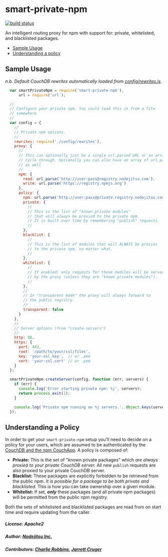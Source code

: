 # smart-private-npm

[![build
status](https://secure.travis-ci.org/warehouseai/smart-private-npm.png)](http://travis-ci.org/warehouseai/smart-private-npm)

An intelligent routing proxy for npm with support for: private, whitelisted, and blacklisted packages.

* [Sample Usage](#sample-usage)
* [Understanding a policy](#understanding-a-policy)

## Sample Usage

_n.b. Default CouchDB rewrites automatically loaded from [config/rewrites.js](https://github.com/nodejitsu/smart-private-npm/blob/master/config/rewrites.js)._

``` js
  var smartPrivateNpm = require('smart-private-npm'),
      url = require('url');

  //
  // Configure your private npm. You could load this in from a file
  // somewhere
  //
  var config = {
    //
    // Private npm options.
    //
    rewrites: require('./config/rewrites'),
    proxy: {
      //
      // This can optionally just be a single url.parsed URL or an array to
      // cycle through. Optionally you can also have an array of url.parsed urls
      // as well
      //
      npm: {
        read: url.parse('http://user:pass@registry.nodejitsu.com'),
        write: url.parse('https://registry.npmjs.org')
      },
      policy: {
        npm: url.parse('http://user:pass@private.registry.nodejitsu.com'),
        private: {
          //
          // This is the list of "known private modules"
          // that will always be proxied to the private npm.
          // It is built over time by remembering "publish" requests.
          //
        },
        blacklist: {
          //
          // This is the list of modules that will ALWAYS be proxies
          // to the private npm, no matter what.
          //
        },
        whitelist: {
          //
          // If enabled: only requests for these modules will be served
          // by the proxy (unless they are "known private modules").
          //
        },
        //
        // In "transparent mode" the proxy will always forward to
        // the public registry.
        //
        transparent: false
      }
    },
    //
    // Server options (from "create-servers")
    //
    http: 80,
    https: {
      port: 443,
      root: '/path/to/your/ssl/files',
      key: 'your-ssl.key',  // or .pem
      cert: 'your-ssl.cert' // or .pem
    }
  };

  smartPrivateNpm.createServer(config, function (err, servers) {
    if (err) {
      console.log('Error starting private npm: %j', servers);
      return process.exit(1);
    }

    console.log('Private npm running on %j servers.', Object.keys(servers));
  });
```

## Understanding a Policy

In order to get your `smart-private-npm` setup you'll need to decide on a policy for your users, which are assumed to be authenticated by the [CouchDB and the npm CouchApp](http://github.com/npm/npmjs.org). A policy is composed of:

* **Private:** This is the set of "known private packages" which _are always proxied to your private CouchDB server._ All new `publish` requests are also proxied to your private CouchDB server.
* **Blacklist:** These packages are explicitly forbidden to be retrieved from the public npm. _It is possible for a package to be both private and blacklisted._ This is how you can take ownership over a given module.
* **Whitelist:** If set, _**only**_ these packages (and all private npm packages) will be permitted from the public npm registry.

Both the sets of whitelisted and blacklisted packages are read from on start time and require updating from the caller.

##### License: Apache2
##### Author: [Nodejitsu Inc.](https://nodejitsu.com)
##### Contributors: [Charlie Robbins](https://github.com/indexzero), [Jarrett Cruger](https://github.com/jcrugzz)

